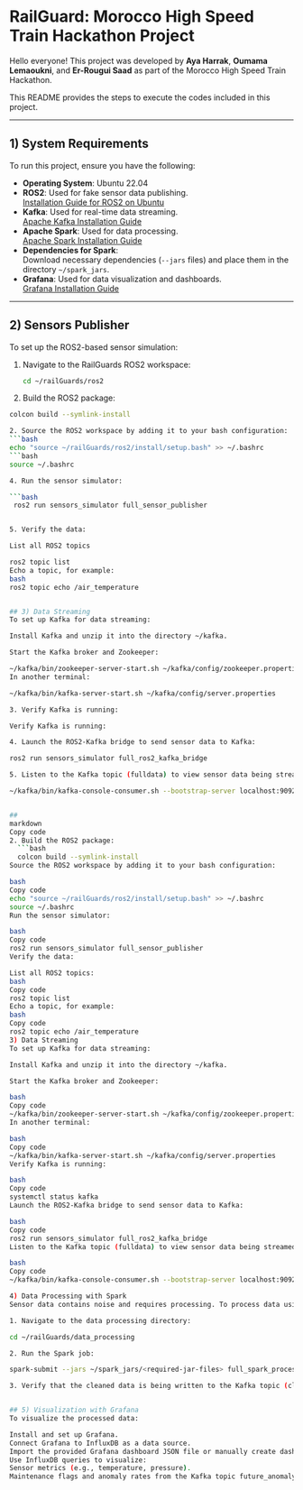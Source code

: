 # RailGuard: Morocco High Speed Train Hackathon Project

Hello everyone! This project was developed by **Aya Harrak**, **Oumama Lemaoukni**, and **Er-Rougui Saad** as part of the Morocco High Speed Train Hackathon.

This README provides the steps to execute the codes included in this project.

---

## 1) System Requirements

To run this project, ensure you have the following:

- **Operating System**: Ubuntu 22.04
- **ROS2**: Used for fake sensor data publishing.  
  [Installation Guide for ROS2 on Ubuntu](https://docs.ros.org/en/humble/Installation/Ubuntu-Install-Debians.html)
- **Kafka**: Used for real-time data streaming.  
  [Apache Kafka Installation Guide]([https://kafka.apache.org/documentation/quickstart](https://hostman.com/tutorials/install-apache-kafka-on-ubuntu-22-04/))
- **Apache Spark**: Used for data processing.  
  [Apache Spark Installation Guide]([https://spark.apache.org/docs/latest/](https://phoenixnap.com/kb/install-spark-on-ubuntu))
- **Dependencies for Spark**:  
  Download necessary dependencies (`--jars` files) and place them in the directory `~/spark_jars`.
- **Grafana**: Used for data visualization and dashboards.  
  [Grafana Installation Guide](https://grafana.com/docs/grafana/latest/setup-grafana/installation/)

---

## 2) Sensors Publisher

To set up the ROS2-based sensor simulation:

1. Navigate to the RailGuards ROS2 workspace:
   ```bash
   cd ~/railGuards/ros2

2. Build the ROS2 package:
 ```bash
 colcon build --symlink-install

2. Source the ROS2 workspace by adding it to your bash configuration:
 ```bash
 echo "source ~/railGuards/ros2/install/setup.bash" >> ~/.bashrc
 ```bash
 source ~/.bashrc

4. Run the sensor simulator:

```bash
  ros2 run sensors_simulator full_sensor_publisher


5. Verify the data:

List all ROS2 topics

ros2 topic list
Echo a topic, for example:
bash
ros2 topic echo /air_temperature


## 3) Data Streaming
To set up Kafka for data streaming:

Install Kafka and unzip it into the directory ~/kafka.

Start the Kafka broker and Zookeeper:

~/kafka/bin/zookeeper-server-start.sh ~/kafka/config/zookeeper.properties
In another terminal:

~/kafka/bin/kafka-server-start.sh ~/kafka/config/server.properties

3. Verify Kafka is running:

Verify Kafka is running:

4. Launch the ROS2-Kafka bridge to send sensor data to Kafka:

ros2 run sensors_simulator full_ros2_kafka_bridge

5. Listen to the Kafka topic (fulldata) to view sensor data being streamed:

~/kafka/bin/kafka-console-consumer.sh --bootstrap-server localhost:9092 --topic fulldata


## 
markdown
Copy code
2. Build the ROS2 package:
   ```bash
   colcon build --symlink-install
Source the ROS2 workspace by adding it to your bash configuration:

bash
Copy code
echo "source ~/railGuards/ros2/install/setup.bash" >> ~/.bashrc
source ~/.bashrc
Run the sensor simulator:

bash
Copy code
ros2 run sensors_simulator full_sensor_publisher
Verify the data:

List all ROS2 topics:
bash
Copy code
ros2 topic list
Echo a topic, for example:
bash
Copy code
ros2 topic echo /air_temperature
3) Data Streaming
To set up Kafka for data streaming:

Install Kafka and unzip it into the directory ~/kafka.

Start the Kafka broker and Zookeeper:

bash
Copy code
~/kafka/bin/zookeeper-server-start.sh ~/kafka/config/zookeeper.properties
In another terminal:

bash
Copy code
~/kafka/bin/kafka-server-start.sh ~/kafka/config/server.properties
Verify Kafka is running:

bash
Copy code
systemctl status kafka
Launch the ROS2-Kafka bridge to send sensor data to Kafka:

bash
Copy code
ros2 run sensors_simulator full_ros2_kafka_bridge
Listen to the Kafka topic (fulldata) to view sensor data being streamed:

bash
Copy code
~/kafka/bin/kafka-console-consumer.sh --bootstrap-server localhost:9092 --topic fulldata

4) Data Processing with Spark
Sensor data contains noise and requires processing. To process data using Apache Spark:

1. Navigate to the data processing directory:

cd ~/railGuards/data_processing

2. Run the Spark job:

spark-submit --jars ~/spark_jars/<required-jar-files> full_spark_processing.py

3. Verify that the cleaned data is being written to the Kafka topic (cleaned_sensor_data) and InfluxDB.


## 5) Visualization with Grafana
To visualize the processed data:

Install and set up Grafana.
Connect Grafana to InfluxDB as a data source.
Import the provided Grafana dashboard JSON file or manually create dashboards.
Use InfluxDB queries to visualize:
Sensor metrics (e.g., temperature, pressure).
Maintenance flags and anomaly rates from the Kafka topic future_anomaly_predictions.











